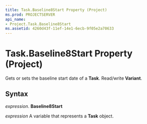 ```yaml
---
title: Task.Baseline8Start Property (Project)
ms.prod: PROJECTSERVER
api_name:
- Project.Task.Baseline8Start
ms.assetid: 4260d43f-11ef-14e1-6ecb-9f05e2a70633
---
```



# Task.Baseline8Start Property (Project)

Gets or sets the baseline start date of a  **Task**. Read/write **Variant**.


## Syntax

 _expression_. **Baseline8Start**

 _expression_ A variable that represents a **Task** object.



